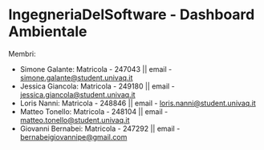 # IngegneriaDelSoftware - Dashboard Ambientale
Membri:
- Simone Galante: Matricola - 247043 || email - simone.galante@student.univaq.it
- Jessica Giancola: Matricola - 249180 || email - jessica.giancola@student.univaq.it
- Loris Nanni: Matricola - 248846 || email - loris.nanni@student.univaq.it
- Matteo Tonello: Matricola - 248104 || email - matteo.tonello@student.univaq.it
- Giovanni Bernabei: Matricola - 247292 || email - bernabeigiovannipe@gmail.com
